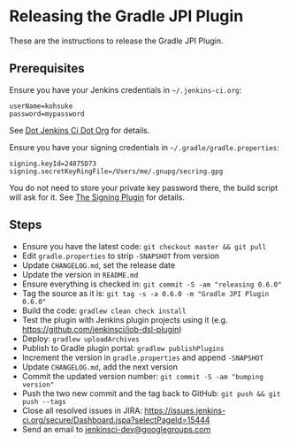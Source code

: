 Releasing the Gradle JPI Plugin
===============================

These are the instructions to release the Gradle JPI Plugin.


Prerequisites
-------------

Ensure you have your Jenkins credentials in `~/.jenkins-ci.org`:

    userName=kohsuke
    password=mypassword

See [Dot Jenkins Ci Dot Org](https://wiki.jenkins-ci.org/display/JENKINS/Dot+Jenkins+Ci+Dot+Org) for details.

Ensure you have your signing credentials in `~/.gradle/gradle.properties`:

    signing.keyId=24875D73
    signing.secretKeyRingFile=/Users/me/.gnupg/secring.gpg
    
You do not need to store your private key password there, the build script will ask for it. See
[The Signing Plugin](https://www.gradle.org/docs/current/userguide/signing_plugin.html) for details.


Steps
-----

* Ensure you have the latest code: `git checkout master && git pull`
* Edit `gradle.properties` to strip `-SNAPSHOT` from version
* Update `CHANGELOG.md`, set the release date
* Update the version in `README.md`
* Ensure everything is checked in: `git commit -S -am "releasing 0.6.0"`
* Tag the source as it is: `git tag -s -a 0.6.0 -m "Gradle JPI Plugin 0.6.0"`
* Build the code: `gradlew clean check install`
* Test the plugin with Jenkins plugin projects using it (e.g. https://github.com/jenkinsci/job-dsl-plugin)
* Deploy: `gradlew uploadArchives`
* Publish to Gradle plugin portal: `gradlew publishPlugins`
* Increment the version in `gradle.properties` and append `-SNAPSHOT`
* Update `CHANGELOG.md`, add the next version
* Commit the updated version number: `git commit -S -am "bumping version"`
* Push the two new commit and the tag back to GitHub: `git push && git push --tags`
* Close all resolved issues in JIRA: https://issues.jenkins-ci.org/secure/Dashboard.jspa?selectPageId=15444
* Send an email to jenkinsci-dev@googlegroups.com

